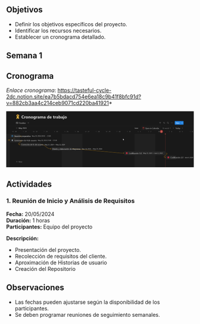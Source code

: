 
## Objetivos
- Definir los objetivos específicos del proyecto.
- Identificar los recursos necesarios.
- Establecer un cronograma detallado.

## Semana 1
## Cronograma

*Enlace cronograma*: https://tasteful-cycle-2dc.notion.site/ea7b5bdacd754e6ea18c9b41f8bfc91d?v=882cb3aa4c214ceb9071cd220ba41921*

![Texto alternativo](./images/cronograma-V2.jpeg)

## Actividades

### 1. Reunión de Inicio y Análisis de Requisitos
**Fecha:** 20/05/2024  
**Duración:** 1 horas  
**Participantes:** Equipo del proyecto

**Descripción:**
- Presentación del proyecto.
- Recolección de requisitos del cliente.
- Aproximación de Historias de usuario
- Creación del Repositorio


## Observaciones
- Las fechas pueden ajustarse según la disponibilidad de los participantes.
- Se deben programar reuniones de seguimiento semanales.

